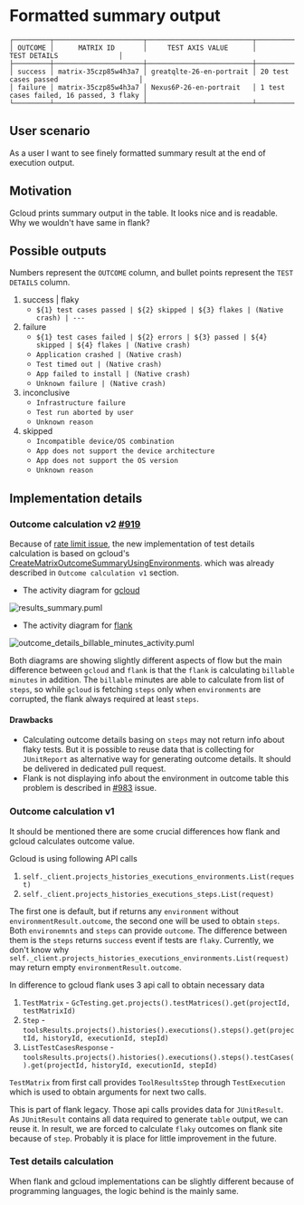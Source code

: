 # Formatted summary output 
```
┌─────────┬──────────────────────┬──────────────────────────┬─────────────────────────────────────────┐
│ OUTCOME │      MATRIX ID       │     TEST AXIS VALUE      │              TEST DETAILS               │
├─────────┼──────────────────────┼──────────────────────────┼─────────────────────────────────────────┤
│ success │ matrix-35czp85w4h3a7 │ greatqlte-26-en-portrait │ 20 test cases passed                    │
│ failure │ matrix-35czp85w4h3a7 │ Nexus6P-26-en-portrait   │ 1 test cases failed, 16 passed, 3 flaky │
└─────────┴──────────────────────┴──────────────────────────┴─────────────────────────────────────────┘
```


## User scenario
As a user I want to see finely formatted summary result at the end of execution output.

## Motivation
Gcloud prints summary output in the table. It looks nice and is readable. Why we wouldn't have same in flank?

## Possible outputs
Numbers represent the `OUTCOME` column, and bullet points represent the `TEST DETAILS` column.
1. success | flaky
   - `${1} test cases passed | ${2} skipped | ${3} flakes | (Native crash) | ---`
2. failure
   - `${1} test cases failed | ${2} errors | ${3} passed | ${4} skipped | ${4} flakes | (Native crash)`
   - `Application crashed | (Native crash)`
   - `Test timed out | (Native crash)`
   - `App failed to install | (Native crash)`
   - `Unknown failure | (Native crash)`
3. inconclusive
   - `Infrastructure failure`
   - `Test run aborted by user`
   - `Unknown reason`
4. skipped
   - `Incompatible device/OS combination`
   - `App does not support the device architecture`
   - `App does not support the OS version`
   - `Unknown reason`

## Implementation details

### Outcome calculation v2 [#919](https://github.com/Flank/flank/pull/919)
Because of [rate limit issue](../bugs/891-rate-limit-exceeded.md), the new implementation of test details calculation is 
based on gcloud's [CreateMatrixOutcomeSummaryUsingEnvironments](https://github.com/Flank/gcloud_cli/blob/3c30bb59d18fa68c5a6df7d115786bc23f5fc224/google-cloud-sdk/lib/googlecloudsdk/api_lib/firebase/test/results_summary.py#L161).
which was already described in `Outcome calculation v1` section.

* The activity diagram for [gcloud](../gcloud/firebase/test/results_summary.puml)

![results_summary.puml](http://www.plantuml.com/plantuml/proxy?cache=no&fmt=svg&src=https://raw.githubusercontent.com/Flank/flank/master/docs/gcloud/firebase/test/results_summary.puml)

* The activity diagram for [flank](../gcloud/firebase/test/results_summary.puml)

![outcome_details_billable_minutes_activity.puml](http://www.plantuml.com/plantuml/proxy?cache=no&fmt=svg&src=https://raw.githubusercontent.com/Flank/flank/1fdd4b78a7c6db5cc31165d75816e6957aea86c1/docs/feature/outcome_details_billable_minutes_activity.puml)

Both diagrams are showing slightly different aspects of flow but the main difference between `gcloud` and `flank` is that the `flank` is calculating `billable minutes` in addition.
The `billable` minutes are able to calculate from list of `steps`, 
so while `gcloud` is fetching `steps` only when `environments` are corrupted, the flank always required at least `steps`.

#### Drawbacks
* Calculating outcome details basing on `steps` may not return info about flaky tests.
But it is possible to reuse data that is collecting for `JUnitReport` as alternative way for generating outcome details. It should be delivered in dedicated pull request.
* Flank is not displaying info about the environment in outcome table this problem is described in [#983](https://github.com/Flank/flank/issues/983) issue.

### Outcome calculation v1
It should be mentioned there are some crucial differences how flank and gcloud calculates outcome value.

Gcloud is using following API calls
1. `self._client.projects_histories_executions_environments.List(request)`
2. `self._client.projects_histories_executions_steps.List(request)`

The first one is default, but if returns any `environment` without `environmentResult.outcome`, the second one will be used to obtain `steps`. 
Both `environemnts` and `steps` can provide `outcome`. The difference between them is the `steps` returns `success` event if tests are `flaky`.
Currently, we don't know why `self._client.projects_histories_executions_environments.List(request)` may return empty `environmentResult.outcome`.

In difference to gcloud flank uses 3 api call to obtain necessary data
1. `TestMatrix` - `GcTesting.get.projects().testMatrices().get(projectId, testMatrixId)`
2. `Step` - `toolsResults.projects().histories().executions().steps().get(projectId, historyId, executionId, stepId)`
3. `ListTestCasesResponse` - `toolsResults.projects().histories().executions().steps().testCases().get(projectId, historyId, executionId, stepId)`

`TestMatrix` from first call provides `ToolResultsStep` through `TestExecution` which is used to obtain arguments for next two calls.  

This is part of flank legacy. Those api calls provides data for `JUnitResult`. 
As `JUnitResult` contains all data required to generate `table` output, we can reuse it.
In result, we are forced to calculate `flaky` outcomes on flank site because of `step`.
Probably it is place for little improvement in the future.

### Test details calculation
When flank and gcloud implementations can be slightly different because of programming languages,
the logic behind is the mainly same.
